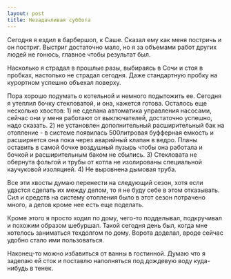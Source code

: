 ```yaml
---
layout: post
title: Незадачливая суббота
---
```


Сегодня я ездил в барбершоп, к Саше. Сказал ему как меня постричь и он постриг. Выстриг достаточно мало, но я за объемами работ других людей не гонюсь, главное чтобы результат был.

Насколько я страдал в прошлые разы, выбираясь в Сочи и стоя в пробках, настолько не страдал сегодня. Даже стандартную пробку на курортном успешно объехал поверху.

Пора хорошо подумать о котельной и немного подытожить ее. Сегодня я утеплил бочку стекловатой, и она, кажется готова. Осталось еще несколько хвостов: 1) не сделана автоматика управления насосами, сейчас они у меня работают от выключателей, достаточно успешно, надо сказать. 2) не установлен дополнительный расширительный бак на отопление - в системе появилась 500литровая буфферная емкость и расширяется она пока через аварийный клапан в ведро. Планы оставить в самой бочке воздушный пузырь чтобы она работала и бочкой и расширительным баком не сбылись. 3) Стекловата не обернута фольгой и трубы от котла не изолированы специальной каучуковой изоляцией. 4) Не выровнена дымовая труба.

Все эти хвосты думаю перенести на следующий сезон, хотя если удастся сделать их между делом, то я не буду себе в этом отказывать. Сил и средств на систему отопления было в этот сезон потрачено много, а делов кроме нее есть еще поделать.

Кроме этого я просто ходил по дому, чего-то подделывал, подкручивал и похожим образом шебуршал. Такой сегодня день был, когда мне хотелось заниматься техдолгом по дому. Ворота доделал, вроде сейчас удобно стало ими пользоваться.

Наконец-то можно избавиться от ванны в гостинной. Думаю что я заделаю ей сток и поставлю наполняться под дождевую воду куда-нибудь в тенек.
